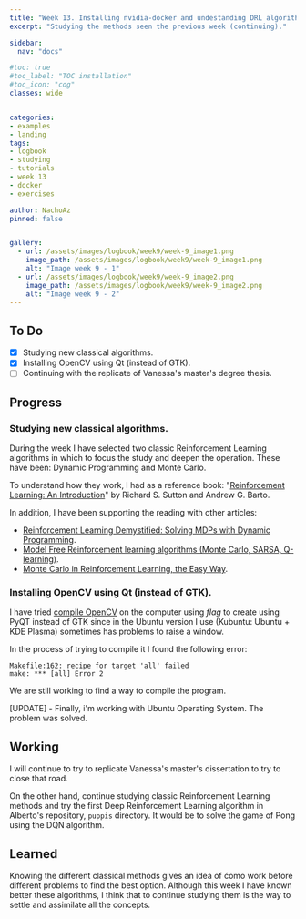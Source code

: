 ```yaml
---
title: "Week 13. Installing nvidia-docker and undestanding DRL algorithms (Part II)."
excerpt: "Studying the methods seen the previous week (continuing)."

sidebar:
  nav: "docs"

#toc: true
#toc_label: "TOC installation"
#toc_icon: "cog"
classes: wide


categories:
- examples
- landing
tags:
- logbook
- studying
- tutorials
- week 13
- docker
- exercises

author: NachoAz
pinned: false


gallery:
  - url: /assets/images/logbook/week9/week-9_image1.png
    image_path: /assets/images/logbook/week9/week-9_image1.png
    alt: "Image week 9 - 1"
  - url: /assets/images/logbook/week9/week-9_image2.png
    image_path: /assets/images/logbook/week9/week-9_image2.png
    alt: "Image week 9 - 2"
---
```


## To Do

- [X] Studying new classical algorithms.
- [X] Installing OpenCV using Qt (instead of GTK).
- [ ] Continuing with the replicate of Vanessa's master's degree thesis.

##  Progress

### Studying new classical algorithms.

During the week I have selected two classic Reinforcement Learning algorithms in which to focus the study and deepen the operation. These have been: Dynamic Programming and Monte Carlo.

To understand how they work, I had as a reference book: "[Reinforcement Learning:
An Introduction](https://web.stanford.edu/class/psych209/Readings/SuttonBartoIPRLBook2ndEd.pdf)" by Richard S. Sutton and Andrew G. Barto.


In addition, I have been supporting the reading with other articles:

- [Reinforcement Learning Demystified: Solving MDPs with Dynamic Programming](https://towardsdatascience.com/reinforcement-learning-demystified-solving-mdps-with-dynamic-programming-b52c8093c919).
- [Model Free Reinforcement learning algorithms (Monte Carlo, SARSA, Q-learning)](https://medium.com/deep-math-machine-learning-ai/ch-12-1-model-free-reinforcement-learning-algorithms-monte-carlo-sarsa-q-learning-65267cb8d1b4).
- [Monte Carlo in Reinforcement Learning, the Easy Way](https://medium.com/@zsalloum/monte-carlo-in-reinforcement-learning-the-easy-way-564c53010511).



### Installing OpenCV using Qt (instead of GTK).

I have tried [compile OpenCV](https://www.learnopencv.com/install-opencv-4-on-ubuntu-18-04/) on the computer using *flag* to create using PyQT instead of GTK since in the Ubuntu version I use (Kubuntu: Ubuntu + KDE Plasma) sometimes has problems to raise a window.

In the process of trying to compile it I found the following error:

```
Makefile:162: recipe for target 'all' failed 
make: *** [all] Error 2 
```

We are still working to find a way to compile the program.

[UPDATE] - Finally, i'm working with Ubuntu Operating System. The problem was solved.


## Working

I will continue to try to replicate Vanessa's master's dissertation to try to close that road.

On the other hand, continue studying classic Reinforcement Learning methods and try the first Deep Reinforcement Learning algorithm in Alberto's repository, `puppis` directory. It would be to solve the game of Pong using the DQN algorithm.


## Learned

Knowing the different classical methods gives an idea of ćomo work before different problems to find the best option. Although this week I have known better these algorithms, I think that to continue studying them is the way to settle and assimilate all the concepts.